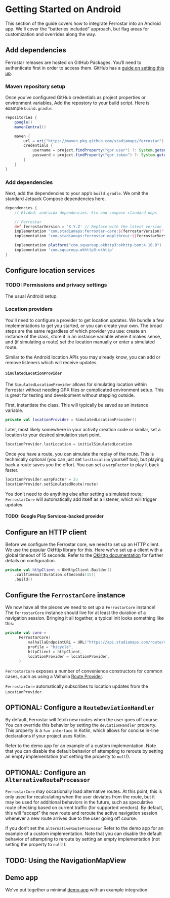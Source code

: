# Getting Started on Android

This section of the guide covers how to integrate Ferrostar into an Android app.
We'll cover the "batteries included" approach, but flag areas for customization and overrides along the way.

## Add dependencies

Ferrostar releases are hosted on GitHub Packages.
You’ll need to authenticate first in order to access them.
GitHub has a [guide on setting this up](https://docs.github.com/en/packages/working-with-a-github-packages-registry/working-with-the-gradle-registry#authenticating-to-github-packages).

### Maven repository setup

Once you’ve configured GitHub credentials as project properties or environment variables,
Add the repostory to your build script.
Here is example `build.gradle`:

```groovy
repositories {
    google()
    mavenCentral()

    maven {
        url = uri("https://maven.pkg.github.com/stadiamaps/ferrostar")
        credentials {
            username = project.findProperty("gpr.user") ?: System.getenv("USERNAME")
            password = project.findProperty("gpr.token") ?: System.getenv("TOKEN")
        }
    }
}
```

### Add dependencies

Next, add the dependencies to your app’s `build.gradle`.
We omit the standard Jetpack Compose dependencies here.

```groovy
dependencies {
    // Elided: androidx dependencies: ktx and compose standard deps

    // Ferrostar
    def ferrostarVersion = 'X.Y.Z' // Replace with the latest version
    implementation "com.stadiamaps:ferrostar-core:${ferrostarVersion}"
    implementation "com.stadiamaps:ferrostar-maplibreui:${ferrostarVersion}"

    implementation platform("com.squareup.okhttp3:okhttp-bom:4.10.0")
    implementation 'com.squareup.okhttp3:okhttp'
}
```

## Configure location services

### TODO: Permissions and privacy settings

The usual Android setup.

### Location providers

You'll need to configure a provider to get location updates.
We bundle a few implementations to get you started, or you can create your own.
The broad steps are the same regardless of which provider you use:
create an instance of the class,
store it in an instance variable where it makes sense,
and (if simulating a route) set the location manually or enter a simulated route.

Similar to the Android location APIs you may already know,
you can add or remove listeners which will receive updates.

#### `SimulatedLocationProvider`

The `SimulatedLocationProvider` allows for simulating location within Ferrostar
without needing GPX files or complicated environment setup.
This is great for testing and development without stepping outside.

First, instantiate the class.
This will typically be saved as an instance variable.

```kotlin
private val locationProvider = SimulatedLocationProvider()
```

Later, most likely somewhere in your activity creation code or similar,
set a location to your desired simulation start point.

```kotlin
locationProvider.lastLocation = initialSimulatedLocation
```

Once you have a route, you can simulate the replay of the route.
This is technically optional (you can just set `lastLocation` yourself too),
but playing back a route saves you the effort.
You can set a `warpFactor` to play it back faster.

```kotlin
locationProvider.warpFactor = 2u
locationProvider.setSimulatedRoute(route)
```

You don’t need to do anything else after setting a simulated route;
`FerrostarCore` will automatically add itself as a listener,
which will trigger updates.

#### TODO: Google Play Services-backed provider

## Configure an HTTP client

Before we configure the Ferrostar core, we need to set up an HTTP client.
We use the popular OkHttp library for this.
Here we’ve set up a client with a global timeout of 15 seconds.
Refer to the [OkHttp documentation](https://square.github.io/okhttp/) for further details on configuration.

```kotlin
private val httpClient = OkHttpClient.Builder()
    .callTimeout(Duration.ofSeconds(15))
    .build()
```

## Configure the `FerrostarCore` instance

We now have all the pieces we need to set up a `FerrostarCore` instance!
The `FerrostarCore` instance should live for at least the duration of a navigation session.
Bringing it all together, a typical init looks something like this:

```kotlin
private val core =
      FerrostarCore(
          valhallaEndpointURL = URL("https://api.stadiamaps.com/route/v1?api_key=YOUR-API-KEY"),
          profile = "bicycle",
          httpClient = httpClient,
          locationProvider = locationProvider,
      )
```

`FerrostarCore` exposes a number of convenience constructors for common cases,
such as using a Valhalla [Route Provider](./route-providers.md#bundled-support).

`FerrostarCore` automatically subscribes to location updates from the `LocationProvider`.

## OPTIONAL: Configure a `RouteDeviationHandler`

By default, Ferrostar will fetch new routes when the user goes off course.
You can override this behavior by setting the `deviationHandler` property.
This property is a `fun interface` in Kotlin, which allows for concise in-line declarations
if your project uses Kotlin.

Refer to the demo app for an example of a custom implementation.
Note that you can disable the default behavior of attempting to reroute
by setting an empty implementation (not setting the property to `null`!).

## OPTIONAL: Configure an `AlternativeRouteProcessor`

`FerrostarCore` may occasionally load alternative routes.
At this point, this is only used for recalculating when the user deviates from the route,
but it may be used for additional behaviors in the future,
such as speculative route checking based on current traffic (for supported vendors).
By default, this will “accept” the new route and reroute the active navigation session
whenever a new route arrives due to the user going off course.

If you don’t set the `alternativeRouteProcessor`
Refer to the demo app for an example of a custom implementation.
Note that you can disable the default behavior of attempting to reroute
by setting an empty implementation (not setting the property to `null`!).

## TODO: Using the NavigationMapView

## Demo app

We've put together a minimal [demo app](https://github.com/stadiamaps/ferrostar/tree/main/android/demo-app) with an example integration.
